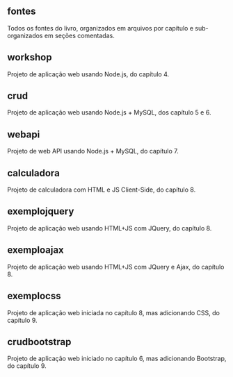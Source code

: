 ## fontes
Todos os fontes do livro, organizados em arquivos por capítulo e sub-organizados em seções comentadas.

## workshop
Projeto de aplicação web usando Node.js, do capítulo 4.

## crud
Projeto de aplicação web usando Node.js + MySQL, dos capítulo 5 e 6.

## webapi
Projeto de web API usando Node.js + MySQL, do capítulo 7.

## calculadora
Projeto de calculadora com HTML e JS Client-Side, do capítulo 8.

## exemplojquery
Projeto de aplicação web usando HTML+JS com JQuery, do capítulo 8.

## exemploajax
Projeto de aplicação web usando HTML+JS com JQuery e Ajax, do capítulo 8.

## exemplocss
Projeto de aplicação web iniciada no capítulo 8, mas adicionando CSS, do capítulo 9.

## crudbootstrap
Projeto de aplicação web iniciado no capítulo 6, mas adicionando Bootstrap, do capítulo 9.

